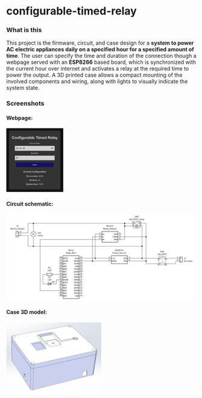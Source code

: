 # configurable-timed-relay

### What is this

This project is the firmware, circuit, and case design for a **system to power AC electric appliances daily on a specified hour for a specified amount of time**. The user can specify the time and duration of the connection though a webpage served with an **ESP8266** based board, which is synchronized with the current hour over internet and activates a relay at the required time to power the output. A 3D printed case allows a compact mounting of the involved components and wiring, along with lights to visually indicate the system state.

### Screenshots
#### Webpage:
<img src="screenshot1.png" height="30%" width="30%">

#### Circuit schematic:
<img src="screenshot2.png">

#### Case 3D model:
<img src="screenshot3.png" height="50%" width="50%">
